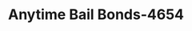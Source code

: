 ---
f_zip-code: 6516
f_state-code: CT
title: Anytime Bail Bonds-4654
f_phone: 203-931-7223
f_city-only: West Haven
f_address: 127 2Nd Avenue West Haven
f_location-unique-id: '4654'
slug: anytime-bail-bonds-4654
updated-on: '2024-05-30T13:46:58.046Z'
created-on: '2024-05-30T13:36:59.803Z'
published-on: '2024-05-30T13:54:32.469Z'
f_city-state: cms/city/west-haven-ct.md
f_company: cms/company/anytime-bail-bonds.md
f_state: cms/state/connecticut.md
layout: '[payday-loan].html'
tags: payday-loan
---